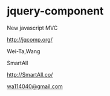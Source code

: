 jquery-component
=================

New javascript MVC

http://jqcomp.org/

Wei-Ta,Wang

SmartAll

http://SmartAll.co/

wa114040@gmail.com
